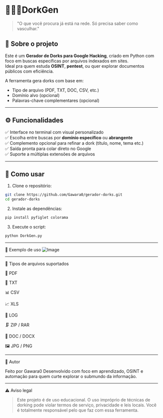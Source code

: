 # **🕵🏻‍♂️DorkGen**

> "O que você procura já está na rede. Só precisa saber como vasculhar."

## 🔎 Sobre o projeto

Este é um **Gerador de Dorks para Google Hacking**, criado em Python com foco em buscas específicas por arquivos indexados em sites.  
Ideal pra quem estuda **OSINT**, **pentest**, ou quer explorar documentos públicos com eficiência.

A ferramenta gera dorks com base em:
- Tipo de arquivo (PDF, TXT, DOC, CSV, etc.)
- Domínio alvo (opcional)
- Palavras-chave complementares (opcional)

---

## ⚙️ Funcionalidades

✅ Interface no terminal com visual personalizado  
✅ Escolha entre buscas por **domínio específico** ou **abrangente**  
✅ Complemento opcional para refinar a dork (título, nome, tema etc.)  
✅ Saída pronta para colar direto no Google  
✅ Suporte a múltiplas extensões de arquivos

---

## 🚀 Como usar

1. Clone o repositório:
```bash
git clone https://github.com/Gawara0/gerador-dorks.git
cd gerador-dorks 
```
2. Instale as dependências:
```bash
pip install pyfiglet colorama
```
3. Execute o script:
```bash
python DorkGen.py
```

---

🧪 Exemplo de uso
![Image](https://github.com/user-attachments/assets/3e6dc8f7-3261-444c-8cbf-e9ded6bfb7cf)

---

📁 Tipos de arquivos suportados

📄 PDF

📃 TXT

📊 CSV

📈 XLS

📜 LOG

🗜️ ZIP / RAR

📝 DOC / DOCX

🖼️ JPG / PNG



---

👤 Autor

Feito por Gawara0
Desenvolvido com foco em aprendizado, OSINT e automação para quem curte explorar o submundo da informação.


---

⚠️ Aviso legal

> Este projeto é de uso educacional.
O uso impróprio de técnicas de dorking pode violar termos de serviço, privacidade e leis locais.
Você é totalmente responsável pelo que faz com essa ferramenta.

